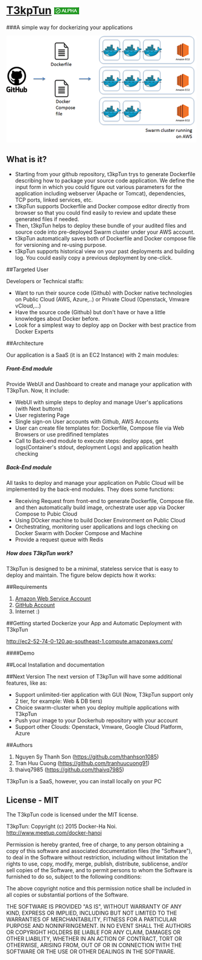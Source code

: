 # [T3kpTun](https://github.com/dockerhn/GHD3/) ![T3kpTun Status](resources/versionstatus.png "Version Status")
###A simple way for dockerizing your applications

![Dockerhanoi Tool](resources/Idea_definition.png "T3kpTun definition")

## What is it?

* Starting from your github repository, t3kpTun trys to generate Dockerfile describing how to package your source code application. We define the input form in which you could figure out various parameters for the application including webserver (Apache or Tomcat), dependencies, TCP ports, linked services, etc. 
* t3kpTun supports Dockerfile and Docker compose editor directly from browser so that you could find easily to review and update these generated files if needed.
* Then, t3kpTun helps to deploy these bundle of your audited files and source code into pre-deployed Swarm cluster under your AWS account.
* t3kpTun automatically saves both of Dockerfile and Docker compose file for versioning and re-using purpose.
* t3kpTun supports historical view on your past deployments and building log. You could easily copy a previous deployment by one-click.

##Targeted User

Developers or Technical staffs:
* Want to run their source code (Github) with Docker native technologies on Public Cloud (AWS, Azure,..) or Private Cloud (Openstack, Vmware vCloud,...)
* Have the source code (Github) but don't have or have a little knowledges about Docker before.
* Look for a simplest way to deploy app on Docker with best practice from Docker Experts

##Architecture

Our application is a SaaS (it is an EC2 Instance) with 2 main modules:

##### Front-End module
   
Provide WebUI and Dashboard to create and manage your application with T3kpTun. Now, It include:
   * WebUI with simple steps to deploy and manage User's applications (with Next buttons)
   * User registering Page
   * Single sign-on User accounts with Github, AWS Accounts
   * User can create file templates for: Dockerfile, Compose file via Web Browsers or use predifined templates 
   * Call to Back-end module to execute steps: deploy apps, get logs(Container's stdout, deployment Logs) and application      health checking

##### Back-End module

All tasks to deploy and manage your application on Public Cloud will be implemented by the back-end modules. They does some functions:
   * Receiving Request from front-end to generate Dockerfile, Compose file. and then automatically build image, orchestrate user app via Docker Compose to Pubic Cloud
   * Using DOcker machine to build Docker Environment on Public Cloud
   * Orchestrating, monitoring user applications and logs checking on Docker Swarm with Docker Compose and Machine
   * Provide a request queue with Redis

##### How does T3kpTun work?
T3kpTun is designed to be a minimal, stateless service that is easy to deploy and maintain. The figure below depicts how it works:


##Requirements

1. [Amazon Web Service Account](https://aws.amazon.com/) 
2. [GitHub Account](https://github.com/) 
3. Internet :)

##Getting started
Dockerize your App and Automatic Deployment with T3kpTun

http://ec2-52-74-0-120.ap-southeast-1.compute.amazonaws.com/

####Demo

##Local Installation and documentation

##Next Version
The next version of T3kpTun will have some additional features, like as:
* Support unlimited-tier application with GUI (Now, T3kpTun support only 2 tier, for example: Web & DB tiers)
* Choice swarm-cluster when you deploy multiple applications with T3kpTun
* Push your image to your Dockerhub repository with your account
* Support other Clouds: Openstack, Vmware, Google Cloud Platform, Azure

##Authors

1. Nguyen Sy Thanh Son (https://github.com/thanhson1085)
2. Tran Huu Cuong (https://github.com/tranhuucuong91)
3. thaivq7985 (https://github.com/thaivq7985)

T3kpTun is a SaaS, however, you can install locally on your PC

## License - MIT

The T3kpTun code is licensed under the MIT license.

T3kpTun: Copyright (c) 2015 Docker-Ha Noi. http://www.meetup.com/docker-hanoi

Permission is hereby granted, free of charge, to any person obtaining a copy
of this software and associated documentation files (the "Software"), to deal
in the Software without restriction, including without limitation the rights
to use, copy, modify, merge, publish, distribute, sublicense, and/or sell
copies of the Software, and to permit persons to whom the Software is
furnished to do so, subject to the following conditions:

The above copyright notice and this permission notice shall be included in
all copies or substantial portions of the Software.

THE SOFTWARE IS PROVIDED "AS IS", WITHOUT WARRANTY OF ANY KIND, EXPRESS OR
IMPLIED, INCLUDING BUT NOT LIMITED TO THE WARRANTIES OF MERCHANTABILITY,
FITNESS FOR A PARTICULAR PURPOSE AND NONINFRINGEMENT. IN NO EVENT SHALL THE
AUTHORS OR COPYRIGHT HOLDERS BE LIABLE FOR ANY CLAIM, DAMAGES OR OTHER
LIABILITY, WHETHER IN AN ACTION OF CONTRACT, TORT OR OTHERWISE, ARISING FROM,
OUT OF OR IN CONNECTION WITH THE SOFTWARE OR THE USE OR OTHER DEALINGS IN
THE SOFTWARE.
